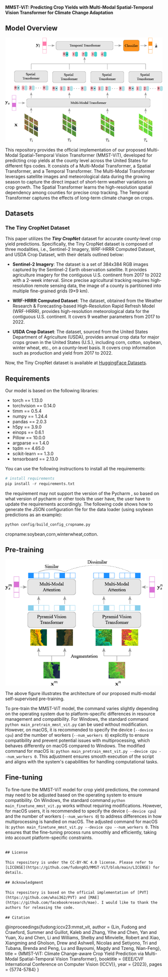 **MMST-ViT: Predicting Crop Yields with Multi-Modal Spatial-Temporal Vision Transformer for Climate Change Adaptation**

## Model Overview

![mmst-vit-arch](./input/mmst-vit-arch.png)



This repository provides the official implementation of our proposed Multi-Modal Spatial-Temporal Vision Transformer (MMST-ViT), developed for predicting crop yields at the county level across the United States for different fips codes. It consists of a Multi-Modal Transformer, a Spatial Transformer, and a Temporal Transformer. The Multi-Modal Transformer leverages satellite images and meteorological data during the growing season to capture the direct impact of short-term weather variations on crop growth. The Spatial Transformer learns the high-resolution spatial dependency among counties for precise crop tracking. The Temporal Transformer captures the effects of long-term climate change on crops.

## Datasets

### The Tiny CropNet Dataset

This paper utilizes the ***Tiny CropNet*** dataset for accurate county-level crop yield predictions. Specifically, the Tiny CropNet dataset is composed of three modalities, i.e., Sentinel-2 Imagery, WRF-HRRR Computed Dataset, and USDA Crop Dataset,
with their details outlined below:

- **Sentinel-2 Imagery**: The dataset is a set of 384x384 RGB images captured by the Sentinel-2 Earth observation satellite. It provides agriculture imagery for the contiguous U.S. continent from 2017 to 2022 with a 2-week interval. Since precise agricultural tracking requires high-resolution remote sensing data, the image of a county is partitioned into multiple fine-grained grids (9×9 km).

- **WRF-HRRR Computed Dataset**: The dataset, obtained from the Weather Research & Forecasting-based High-Resolution Rapid Refresh Model (WRF-HRRR), provides high-resolution meteorological data for the contiguous U.S. continent. It covers 9 weather parameters from 2017 to 2022.

- **USDA Crop Dataset**: The dataset, sourced from the United States Department of Agriculture (USDA), provides annual crop data for major crops grown in the United States (U.S.), including corn, cotton, soybean, winter wheat, etc., on a county-level basis. It covers crop information such as production and yield from 2017 to 2022.

Now, the Tiny CropNet dataset is available at [HuggingFace Datasets](https://huggingface.co/datasets/fudong03/Tiny-CropNet/tree/main).


## Requirements

Our model is based on the following libraries:

- torch == 1.13.0
- torchvision == 0.14.0
- timm == 0.5.4
- numpy == 1.24.4
- pandas == 2.0.3
- h5py == 3.9.0
- einops == 0.6.1
- Pillow == 10.0.0
- argparse == 1.4.0
- tqdm == 4.65.0
- scikit-learn == 1.3.0
- tensorboard == 2.13.0

You can use the following instructions to install all the requirements:

```python
# install requirements
pip install -r requirements.txt
```
the requirement may not support the version of the Pycharm , so based on what version of pycharm or other tools the user have, the user have to update the requirements accordingly.
The following code shows how to generate the JSON configuration file for the data loader (using soybean predictions as an example):
```python
python config/build_config_cropname.py
```
cropname:soybean,corn,winterwheat,cotton.

## Pre-training

![method-pvt-simclr](./input/method-pvt-simclr.png)



The above figure illustrates the architecture of our proposed multi-modal self-supervised pre-training.

To pre-train the MMST-ViT model, the command varies slightly depending on the operating system due to platform-specific differences in resource management and compatibility. For Windows, the standard command `python main_pretrain_mmst_vit.py` can be used without modification. However, on macOS, it is recommended to specify the device (`--device cpu`) and the number of workers (`--num_workers 0`) explicitly to ensure compatibility and prevent potential issues with multiprocessing, which behaves differently on macOS compared to Windows. The modified command for macOS is: `python main_pretrain_mmst_vit.py --device cpu --num_workers 0`. This adjustment ensures smooth execution of the script and aligns with the system's capabilities for handling computational tasks.



## Fine-tuning

To fine-tune the MMST-ViT model for crop yield predictions, the command may need to be adjusted based on the operating system to ensure compatibility. On Windows, the standard command `python main_finetune_mmst_vit.py` works without requiring modifications. However, for macOS users, it is recommended to specify the device (`--device cpu`) and the number of workers (`--num_workers 0`) to address differences in how multiprocessing is handled on macOS. The adjusted command for macOS is: `python main_finetune_mmst_vit.py --device cpu --num_workers 0`. This ensures that the fine-tuning process runs smoothly and efficiently, taking into account platform-specific constraints.
```

## License

This repository is under the CC-BY-NC 4.0 license. Please refer to [LICENSE](https://github.com/fudong03/MMST-ViT/blob/main/LICENSE) for details.

## Acknowledgment

This repository is based on the official implementation of [PVT](https://github.com/whai362/PVT) and [MAE](https://github.com/facebookresearch/mae). I would like to thank the authors for releasing the code.

## Citation

```
@inproceedings{fudong:iccv23:mmst_vit,
    author    = {Lin, Fudong and Crawford, Summer and Guillot, Kaleb and Zhang, Yihe and Chen, Yan and Yuan, Xu and Chen, Li and Williams, Shelby and Minvielle, Robert
and Xiao, Xiangming and Gholson, Drew and Ashwell, Nicolas and Setiyono, Tri and Tubana, Brenda and Peng, Lu and Bayoumi, Magdy and Tzeng, Nian-Feng},
    title     = {MMST-ViT: Climate Change-aware Crop Yield Prediction via Multi-Modal Spatial-Temporal Vision Transformer},
    booktitle = {IEEE/CVF International Conference on Computer Vision (ICCV)},
    year      = {2023},
    pages     = {5774-5784}
}
```
